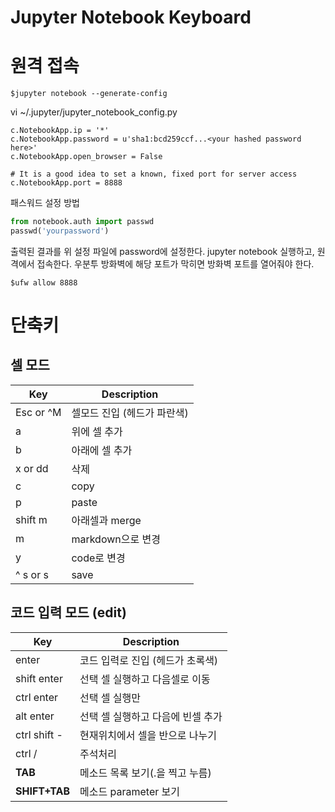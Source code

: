 # Jupyter Notebook Keyboard

# 원격 접속
```
$jupyter notebook --generate-config
```
vi ~/.jupyter/jupyter_notebook_config.py
```
c.NotebookApp.ip = '*'
c.NotebookApp.password = u'sha1:bcd259ccf...<your hashed password here>'
c.NotebookApp.open_browser = False

# It is a good idea to set a known, fixed port for server access
c.NotebookApp.port = 8888
```
패스워드 설정 방법
```python
from notebook.auth import passwd
passwd('yourpassword')
```
출력된 결과를 위 설정 파일에 password에 설정한다.
jupyter notebook 실행하고, 원격에서 접속한다.
우분투 방화벽에 해당 포트가 막히면 방화벽 포트를 열어줘야 한다.
```
$ufw allow 8888
```



# 단축키 
## 셀 모드
|Key|Description|
|---|----|
| Esc  or ^M | 셀모드 진입 (헤드가 파란색) |
| a | 위에 셀 추가  |
| b | 아래에 셀 추가  |
| x  or dd | 삭제|
| c | copy|
| p | paste|
| shift m | 아래셀과 merge|
| m | markdown으로 변경|
| y | code로 변경|
| ^ s or s| save |

## 코드 입력 모드 (edit)
|Key|Description|
|---|----|
| enter | 코드 입력로 진입 (헤드가 초록색)|
| shift enter | 선택 셀 실행하고 다음셀로 이동|
| ctrl enter | 선택 셀 실행만 |
| alt enter | 선택 셀 실행하고 다음에 빈셀 추가 |
| ctrl shift - | 현재위치에서 셀을 반으로 나누기 |
| ctrl / | 주석처리 |
| **TAB** | 메소드 목록 보기(.을 찍고 누름) |
| **SHIFT+TAB** | 메소드 parameter 보기 |
<!--stackedit_data:
eyJoaXN0b3J5IjpbLTEwODc1NzQyNzhdfQ==
-->
